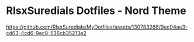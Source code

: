 # RlsxSuredials Dotfiles - Nord Theme

https://github.com/RlsxSuredials/MyDotfiles/assets/130783266/9ec04ae3-cd63-4cd6-9ec8-536cb35213e2
